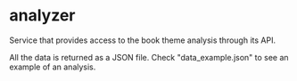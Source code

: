 # analyzer

Service that provides access to the book theme analysis through its API.

All the data is returned as a JSON file. Check "data_example.json" to see an example of an analysis.
